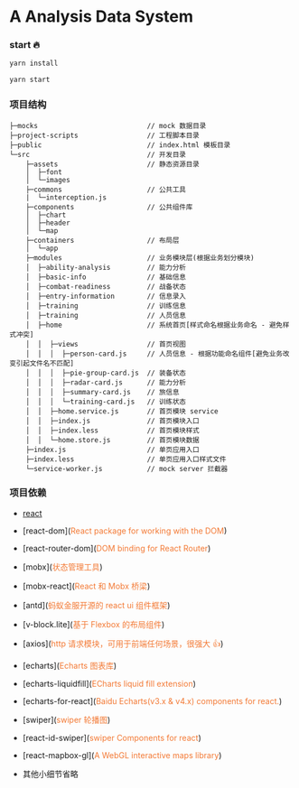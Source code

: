 # A Analysis Data System 

### start 🔥

```js
yarn install

yarn start
```

###  项目结构

```
├─mocks                           // mock 数据目录
├─project-scripts                 // 工程脚本目录
├─public                          // index.html 模板目录
└─src                             // 开发目录
    ├─assets                      // 静态资源目录
    │  ├─font
    │  └─images
    ├─commons                     // 公共工具
    |  └─interception.js
    ├─components                  // 公共组件库
    │  ├─chart
    │  ├─header
    │  └─map
    ├─containers                  // 布局层
    │  └─app
    ├─modules                     // 业务模块层(根据业务划分模块)
    │  ├─ability-analysis         // 能力分析
    │  ├─basic-info               // 基础信息
    │  ├─combat-readiness         // 战备状态
    │  ├─entry-information        // 信息录入
    │  ├─training                 // 训练信息
    │  ├─training                 // 人员信息
    │  ├─home                     // 系统首页[样式命名根据业务命名 - 避免样式冲突]
    │  │  ├─views                 // 首页视图
    │  │  │  ├─person-card.js     // 人员信息 - 根据功能命名组件[避免业务改变引起文件名不匹配]
    │  │  │  ├─pie-group-card.js  // 装备状态
    │  │  │  ├─radar-card.js      // 能力分析
    │  │  │  ├─summary-card.js    // 旅信息
    │  │  │  └─training-card.js   // 训练状态
    │  │  ├─home.service.js       // 首页模块 service
    │  │  ├─index.js              // 首页模块入口
    │  │  ├─index.less            // 首页模块样式
    │  │  └─home.store.js         // 首页模块数据
    ├─index.js                    // 单页应用入口
    ├─index.less                  // 单页应用入口样式文件
    └─service-worker.js           // mock server 拦截器

```

### 项目依赖

-   [react](https://facebook.github.io/react/)
-   [react-dom](<span style="color: rgb(243,121,52);">React package for working with the DOM</span>)
-   [react-router-dom](<span style="color: rgb(243,121,52);">DOM binding for React Router</span>)
-   [mobx](<span style="color: rgb(243,121,52);">状态管理工具</span>)
-   [mobx-react](<span style="color: rgb(243,121,52);">React 和 Mobx 桥梁</span>)
-   [antd](<span style="color: rgb(243,121,52);">蚂蚁金服开源的 react ui 组件框架</span>)
-   [v-block.lite](<span style="color: rgb(243,121,52);">基于 Flexbox 的布局组件</span>)
-   [axios](<span style="color: rgb(243,121,52);">http 请求模块，可用于前端任何场景，很强大 👍</span>)
-   [echarts](<span style="color: rgb(243,121,52);">Echarts 图表库</span>)
-   [echarts-liquidfill](<span style="color: rgb(243,121,52);">ECharts liquid fill extension</span>)
-   [echarts-for-react](<span style="color: rgb(243,121,52);">Baidu Echarts(v3.x & v4.x) components for react.</span>)
-   [swiper](<span style="color: rgb(243,121,52);">swiper 轮播图</span>)
-   [react-id-swiper](<span style="color: rgb(243,121,52);">swiper Components for react</span>)
-   [react-mapbox-gl](<span style="color: rgb(243,121,52);">A WebGL interactive maps library</span>)

-   其他小细节省略
